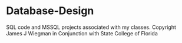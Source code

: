 # Database-Design
SQL code and MSSQL projects associated with my classes. Copyright James J Wiegman in Conjunction with State College of Florida
